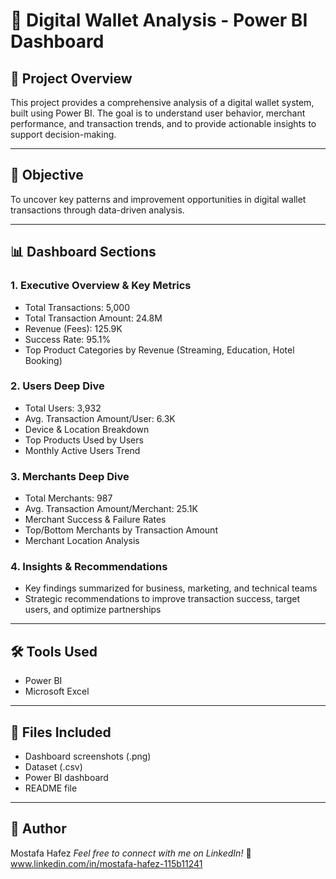 # 💼 Digital Wallet Analysis - Power BI Dashboard

## 📌 Project Overview
This project provides a comprehensive analysis of a digital wallet system, built using Power BI. The goal is to understand user behavior, merchant performance, and transaction trends, and to provide actionable insights to support decision-making.

---

## 🎯 Objective
To uncover key patterns and improvement opportunities in digital wallet transactions through data-driven analysis.

---

## 📊 Dashboard Sections

### 1. Executive Overview & Key Metrics
- Total Transactions: 5,000
- Total Transaction Amount: 24.8M
- Revenue (Fees): 125.9K
- Success Rate: 95.1%
- Top Product Categories by Revenue (Streaming, Education, Hotel Booking)

### 2. Users Deep Dive
- Total Users: 3,932
- Avg. Transaction Amount/User: 6.3K
- Device & Location Breakdown
- Top Products Used by Users
- Monthly Active Users Trend

### 3. Merchants Deep Dive
- Total Merchants: 987
- Avg. Transaction Amount/Merchant: 25.1K
- Merchant Success & Failure Rates
- Top/Bottom Merchants by Transaction Amount
- Merchant Location Analysis

### 4. Insights & Recommendations
- Key findings summarized for business, marketing, and technical teams
- Strategic recommendations to improve transaction success, target users, and optimize partnerships

---


## 🛠️ Tools Used
- Power BI
- Microsoft Excel

---

## 📁 Files Included
- Dashboard screenshots (.png)
- Dataset (.csv)
- Power BI dashboard
- README file

---


## 🙌 Author
Mostafa Hafez
*Feel free to connect with me on LinkedIn!* 
🔗 www.linkedin.com/in/mostafa-hafez-115b11241

